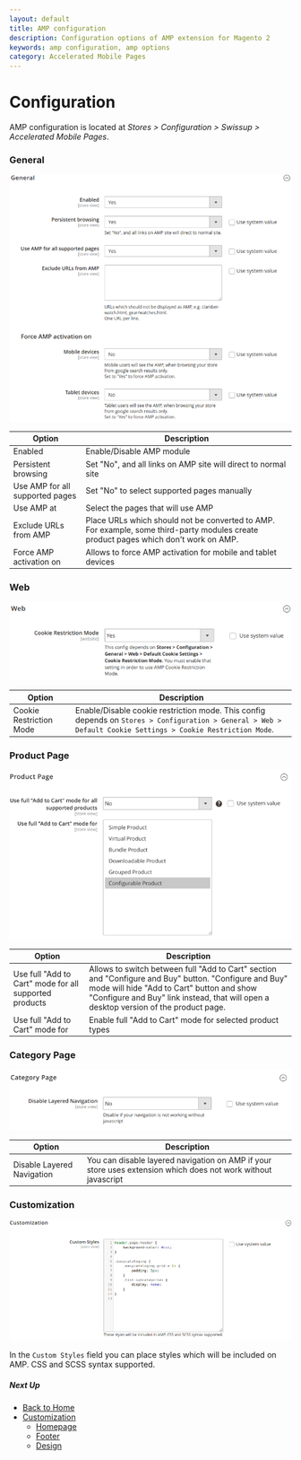 ```yaml
---
layout: default
title: AMP configuration
description: Configuration options of AMP extension for Magento 2
keywords: amp configuration, amp options
category: Accelerated Mobile Pages
---
```


# Configuration

AMP configuration is located at
_Stores > Configuration > Swissup > Accelerated Mobile Pages_.

### General

![General section](/images/m2/amp/configuration/section-general.png)

Option | Description
-------|------------
Enabled | Enable/Disable AMP module
Persistent browsing | Set "No", and all links on AMP site will direct to normal site
Use AMP for all supported pages | Set "No" to select supported pages manually
Use AMP at | Select the pages that will use AMP
Exclude URLs from AMP | Place URLs which should not be converted to AMP. For example, some third-party modules create product pages which don't work on AMP.
Force AMP activation on | Allows to force AMP activation for mobile and tablet devices

### Web

![Web section](/images/m2/amp/configuration/section-web.png)

Option | Description
-------|------------
Cookie Restriction Mode | Enable/Disable cookie restriction mode. This config depends on `Stores > Configuration > General > Web > Default Cookie Settings > Cookie Restriction Mode`.

### Product Page

![Product page section](/images/m2/amp/configuration/section-product.png)

Option | Description
-------|------------
Use full "Add to Cart" mode for all supported products | Allows to switch between full "Add to Cart" section and "Configure and Buy" button. "Configure and Buy" mode will hide "Add to Cart" button and show "Configure and Buy" link instead, that will open a desktop version of the product page.
Use full "Add to Cart" mode for | Enable full "Add to Cart" mode for selected product types

### Category Page

![Category page section](/images/m2/amp/configuration/section-category.png)

Option | Description
-------|------------
Disable Layered Navigation | You can disable layered navigation on AMP if your store uses extension which does not work without javascript

### Customization

![Customization](/images/m2/amp/configuration/section-customization.png)

In the `Custom Styles` field you can place styles which will be included on AMP.
CSS and SCSS syntax supported.

##### Next Up

 -  [Back to Home](/m2/extensions/amp/)
 -  [Customization](../customization/)
    -  [Homepage](../customization/homepage/)
    -  [Footer](../customization/footer/)
    -  [Design](../customization/design/)
